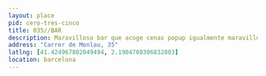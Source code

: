 ```yaml
---
layout: place
pid: cero-tres-cinco
title: 035//BAR
description: Maravilloso bar que acoge cenas popup igualmente maravillosas.
address: "Carrer de Monlau, 35"
latlng: [41.424967802049494, 2.1904708306832803]
location: barcelona
---
```


